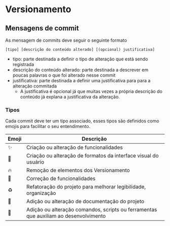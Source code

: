 # Versionamento

## Mensagens de commit

As mensagem de commits deve seguir o seguinte formato

```
[tipo] [descrição do conteúdo alterado] [(opcional) justificativa]
```

- tipo: parte destinada a definir o tipo de alteração que está sendo registrada
- descrição do conteúdo alterado: parte destinada a descrever em poucas palavras o que foi alterado nesse commit
- justificativa: parte destinada a definir uma justificativa para para a alteração commitada
	- A justificativa é opcional já que muitas vezes a própria descrição do conteúdo já explana a justificativa da alteração.

### Tipos 

Cada commit deve ter um tipo associado, esses tipos são definidos como emojis para facilitar o seu entendimento.

| Emoji | Descrição                                                                            |
| ----- | ------------------------------------------------------------------------------------ |
| ✨     | Criação ou alteração de funcionalidades                                              |
| 💄     | Criação ou alteração de formatos da interface visual do usuário                      |
| 🔥     | Remoção de elementos dos Versionamento                                               |
| 🐛     | Correção de funcionalidades                                                          |
| ♻️     | Refatoração do projeto para melhorar legibilidade, organização                       |
| 📖     | Adição ou alteração de documentação do projeto                                       |
| 🔧     | Adição ou alteração comandos, scripts ou ferramentas que auxiliam ao desenvolvimento |
